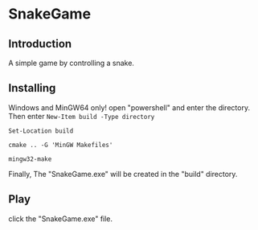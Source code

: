 # SnakeGame
## Introduction
A simple game by controlling a snake.

## Installing
Windows and MinGW64 only!
open "powershell" and enter the directory.
Then enter
`New-Item build -Type directory`

`Set-Location build`

`cmake .. -G 'MinGW Makefiles'`

`mingw32-make`

Finally, The "SnakeGame.exe" will be created in the "build" directory.

## Play
click the "SnakeGame.exe" file.